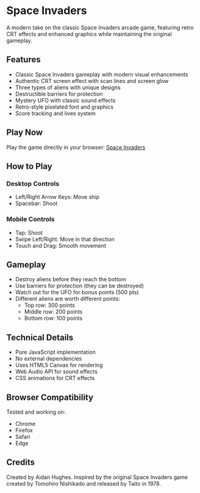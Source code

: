 # Space Invaders

A modern take on the classic Space Invaders arcade game, featuring retro CRT effects and enhanced graphics while maintaining the original gameplay.

## Features

- Classic Space Invaders gameplay with modern visual enhancements
- Authentic CRT screen effect with scan lines and screen glow
- Three types of aliens with unique designs
- Destructible barriers for protection
- Mystery UFO with classic sound effects
- Retro-style pixelated font and graphics
- Score tracking and lives system

## Play Now

Play the game directly in your browser: [Space Invaders](https://aidanh.github.io/space-invaders/)

## How to Play

### Desktop Controls
- Left/Right Arrow Keys: Move ship
- Spacebar: Shoot

### Mobile Controls
- Tap: Shoot
- Swipe Left/Right: Move in that direction
- Touch and Drag: Smooth movement

## Gameplay
   - Destroy aliens before they reach the bottom
   - Use barriers for protection (they can be destroyed)
   - Watch out for the UFO for bonus points (500 pts)
   - Different aliens are worth different points:
     - Top row: 300 points
     - Middle row: 200 points
     - Bottom row: 100 points

## Technical Details

- Pure JavaScript implementation
- No external dependencies
- Uses HTML5 Canvas for rendering
- Web Audio API for sound effects
- CSS animations for CRT effects

## Browser Compatibility

Tested and working on:
- Chrome
- Firefox
- Safari
- Edge

## Credits

Created by Aidan Hughes. Inspired by the original Space Invaders game created by Tomohiro Nishikado and released by Taito in 1978.
